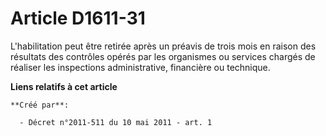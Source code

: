 # Article D1611-31

L'habilitation peut être retirée après un préavis de trois mois en raison des résultats des contrôles opérés par les
organismes ou services chargés de réaliser les inspections administrative, financière ou technique.

**Liens relatifs à cet article**

	**Créé par**:

	  - Décret n°2011-511 du 10 mai 2011 - art. 1
